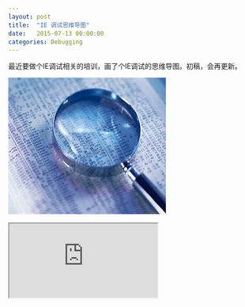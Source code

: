 ```yaml
---
layout: post
title:  "IE 调试思维导图"
date:   2015-07-13 00:00:00
categories: Debugging
---
```


最近要做个IE调试相关的培训，画了个IE调试的思维导图。初稿，会再更新。

![debug](/assets/images/posts/debug.png)

<!--more-->
<iframe src="http://naotu.baidu.com/viewshare.html?shareId=awz3mb8ij8c0" style="width=970px height=1000px"></iframe>

